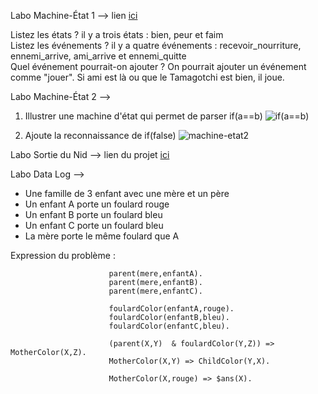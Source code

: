 Labo Machine-État 1 --> lien [ici](https://colab.research.google.com/drive/1DQwYecQrYvq6OLtB1I8Qdnta9HG80Di3?usp=sharing)

Listez les états ? il y a trois états : bien, peur et faim \
Listez les événements ? il y a quatre événements  : recevoir_nourriture, ennemi_arrive, ami_arrive et ennemi_quitte\
Quel événement pourrait-on ajouter ? On pourrait ajouter un événement comme "jouer". Si ami est là ou que le Tamagotchi est bien, il joue.


Labo Machine-État 2 --> 

1) Illustrer une machine d'état qui permet de parser if(a==b)
![if(a==b)](https://github.com/user-attachments/assets/c9b5b376-bf83-4466-8f99-5a26382cb74d)


2) Ajoute la reconnaissance de if(false) 
![machine-etat2](https://github.com/user-attachments/assets/16d40c50-d649-445c-b216-61689c4d44a4)


Labo Sortie du Nid -->  lien du projet [ici](https://github.com/simonlesly/Labo_Agent_Machine_Etat/tree/main/Hummingbirds)


Labo Data Log -->

- Une famille de 3 enfant avec une mère et un père
- Un enfant A porte un foulard rouge
- Un enfant B porte un foulard bleu
- Un enfant C porte un foulard bleu
- La mère porte le même foulard que A


Expression du  problème :

                          parent(mere,enfantA).
                          parent(mere,enfantB).
                          parent(mere,enfantC).
                          
                          foulardColor(enfantA,rouge).
                          foulardColor(enfantB,bleu).
                          foulardColor(enfantC,bleu).
                          
                          (parent(X,Y)  & foulardColor(Y,Z)) => MotherColor(X,Z).
                          MotherColor(X,Y) => ChildColor(Y,X).
                          
                          MotherColor(X,rouge) => $ans(X).


